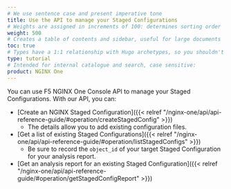 ```yaml
---
# We use sentence case and present imperative tone
title: Use the API to manage your Staged Configurations
# Weights are assigned in increments of 100: determines sorting order
weight: 500
# Creates a table of contents and sidebar, useful for large documents
toc: true
# Types have a 1:1 relationship with Hugo archetypes, so you shouldn't need to change this
type: tutorial
# Intended for internal catalogue and search, case sensitive:
product: NGINX One
---
```


You can use F5 NGINX One Console API to manage your Staged Configurations. With our API, you can:

- [Create an NGINX Staged Configuration]({{< relref "/nginx-one/api/api-reference-guide/#operation/createStagedConfig" >}})
  - The details allow you to add existing configuration files.
- [Get a list of existing Staged Configurations]({{< relref "/nginx-one/api/api-reference-guide/#operation/listStagedConfigs" >}})
  - Be sure to record the `object_id` of your target Staged Configuration for your analysis report.
- [Get an analysis report for an existing Staged Configuration]({{< relref "/nginx-one/api/api-reference-guide/#operation/getStagedConfigReport" >}})
<!-- 
- [Export a Staged Configuration]({{< relref "/nginx-one/api/api-reference-guide/#operation/exportStagedConfig" >}})
  - The call exports an existing Staged Configuration from the console. It sends you an archive of that configuration in `tar.gz` format.
- [Import a Staged Configuration]({{< relref "/nginx-one/api/api-reference-guide/#operation/importStagedConfig" >}})
  - The call imports an existing Staged Configuration from your system and sends it to the console. This REST call assumes that your configuration is archived in `tar.gz` format.
- [Bulk delete multiple Staged Configurations]({{< relref "/nginx-one/api/api-reference-guide/#operation/deleteStagedConfig" >}})
  - Be careful with this REST call. Requires the `object_id` for each instance.
-->
